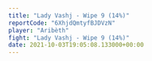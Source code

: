 ```yaml
---
title: "Lady Vashj - Wipe 9 (14%)"
reportCode: "6XhjdQmtyfBJDVzN"
player: "Aribèth"
fight: "Lady Vashj - Wipe 9 (14%)"
date: 2021-10-03T19:05:08.133000+00:00
---
```

